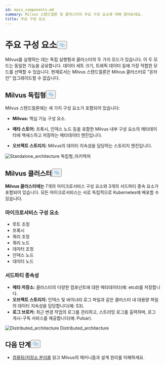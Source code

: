 ```yaml
---
id: main_components.md
summary: Milvus 스탠드얼론 및 클러스터의 주요 구성 요소에 대해 알아보세요.
title: 주요 구성 요소
---
```

<h1 id="Main-Components" class="common-anchor-header">주요 구성 요소<button data-href="#Main-Components" class="anchor-icon" translate="no">
      <svg translate="no"
        aria-hidden="true"
        focusable="false"
        height="20"
        version="1.1"
        viewBox="0 0 16 16"
        width="16"
      >
        <path
          fill="#0092E4"
          fill-rule="evenodd"
          d="M4 9h1v1H4c-1.5 0-3-1.69-3-3.5S2.55 3 4 3h4c1.45 0 3 1.69 3 3.5 0 1.41-.91 2.72-2 3.25V8.59c.58-.45 1-1.27 1-2.09C10 5.22 8.98 4 8 4H4c-.98 0-2 1.22-2 2.5S3 9 4 9zm9-3h-1v1h1c1 0 2 1.22 2 2.5S13.98 12 13 12H9c-.98 0-2-1.22-2-2.5 0-.83.42-1.64 1-2.09V6.25c-1.09.53-2 1.84-2 3.25C6 11.31 7.55 13 9 13h4c1.45 0 3-1.69 3-3.5S14.5 6 13 6z"
        ></path>
      </svg>
    </button></h1><p>Milvus를 실행하는 데는 독립 실행형과 클러스터의 두 가지 모드가 있습니다. 이 두 모드는 동일한 기능을 공유합니다. 데이터 세트 크기, 트래픽 데이터 등에 가장 적합한 모드를 선택할 수 있습니다. 현재로서는 Milvus 스탠드얼론은 Milvus 클러스터로 "온라인" 업그레이드할 수 없습니다.</p>
<h2 id="Milvus-standalone" class="common-anchor-header">Milvus 독립형<button data-href="#Milvus-standalone" class="anchor-icon" translate="no">
      <svg translate="no"
        aria-hidden="true"
        focusable="false"
        height="20"
        version="1.1"
        viewBox="0 0 16 16"
        width="16"
      >
        <path
          fill="#0092E4"
          fill-rule="evenodd"
          d="M4 9h1v1H4c-1.5 0-3-1.69-3-3.5S2.55 3 4 3h4c1.45 0 3 1.69 3 3.5 0 1.41-.91 2.72-2 3.25V8.59c.58-.45 1-1.27 1-2.09C10 5.22 8.98 4 8 4H4c-.98 0-2 1.22-2 2.5S3 9 4 9zm9-3h-1v1h1c1 0 2 1.22 2 2.5S13.98 12 13 12H9c-.98 0-2-1.22-2-2.5 0-.83.42-1.64 1-2.09V6.25c-1.09.53-2 1.84-2 3.25C6 11.31 7.55 13 9 13h4c1.45 0 3-1.69 3-3.5S14.5 6 13 6z"
        ></path>
      </svg>
    </button></h2><p>Milvus 스탠드얼론에는 세 가지 구성 요소가 포함되어 있습니다:</p>
<ul>
<li><p><strong>Milvus:</strong> 핵심 기능 구성 요소.</p></li>
<li><p><strong>메타 스토어:</strong> 프록시, 인덱스 노드 등을 포함한 Milvus 내부 구성 요소의 메타데이터에 액세스하고 저장하는 메타데이터 엔진입니다.</p></li>
<li><p><strong>오브젝트 스토리지:</strong> Milvus의 데이터 지속성을 담당하는 스토리지 엔진입니다.</p></li>
</ul>
<p>
  
   <span class="img-wrapper"> <img translate="no" src="/docs/v2.5.x/assets/standalone_architecture.jpg" alt="Standalone_architecture" class="doc-image" id="standalone_architecture" />
   </span> <span class="img-wrapper"> <span>독립형_아키텍처</span> </span></p>
<h2 id="Milvus-cluster" class="common-anchor-header">Milvus 클러스터<button data-href="#Milvus-cluster" class="anchor-icon" translate="no">
      <svg translate="no"
        aria-hidden="true"
        focusable="false"
        height="20"
        version="1.1"
        viewBox="0 0 16 16"
        width="16"
      >
        <path
          fill="#0092E4"
          fill-rule="evenodd"
          d="M4 9h1v1H4c-1.5 0-3-1.69-3-3.5S2.55 3 4 3h4c1.45 0 3 1.69 3 3.5 0 1.41-.91 2.72-2 3.25V8.59c.58-.45 1-1.27 1-2.09C10 5.22 8.98 4 8 4H4c-.98 0-2 1.22-2 2.5S3 9 4 9zm9-3h-1v1h1c1 0 2 1.22 2 2.5S13.98 12 13 12H9c-.98 0-2-1.22-2-2.5 0-.83.42-1.64 1-2.09V6.25c-1.09.53-2 1.84-2 3.25C6 11.31 7.55 13 9 13h4c1.45 0 3-1.69 3-3.5S14.5 6 13 6z"
        ></path>
      </svg>
    </button></h2><p><strong>Milvus 클러스터에는</strong> 7개의 마이크로서비스 구성 요소와 3개의 서드파티 종속 요소가 포함되어 있습니다. 모든 마이크로서비스는 서로 독립적으로 Kubernetes에 배포할 수 있습니다.</p>
<h3 id="Microservice-components" class="common-anchor-header">마이크로서비스 구성 요소</h3><ul>
<li>루트 조정</li>
<li>프록시</li>
<li>쿼리 조정</li>
<li>쿼리 노드</li>
<li>데이터 조정</li>
<li>인덱스 노드</li>
<li>데이터 노드</li>
</ul>
<h3 id="Third-party-dependencies" class="common-anchor-header">서드파티 종속성</h3><ul>
<li><strong>메타 저장소:</strong> 클러스터의 다양한 컴포넌트에 대한 메타데이터(예: etcd)를 저장합니다.</li>
<li><strong>오브젝트 스토리지:</strong> 인덱스 및 바이너리 로그 파일과 같은 클러스터 내 대용량 파일의 데이터 지속성을 담당합니다(예: S3).</li>
<li><strong>로그 브로커:</strong> 최근 변경 작업의 로그를 관리하고, 스트리밍 로그를 출력하며, 로그 게시-구독 서비스를 제공합니다(예: Pulsar).</li>
</ul>
<p>
  
   <span class="img-wrapper"> <img translate="no" src="/docs/v2.5.x/assets/distributed_architecture.jpg" alt="Distributed_architecture" class="doc-image" id="distributed_architecture" />
   </span> <span class="img-wrapper"> <span>Distributed_architecture</span> </span></p>
<h2 id="Whats-next" class="common-anchor-header">다음 단계<button data-href="#Whats-next" class="anchor-icon" translate="no">
      <svg translate="no"
        aria-hidden="true"
        focusable="false"
        height="20"
        version="1.1"
        viewBox="0 0 16 16"
        width="16"
      >
        <path
          fill="#0092E4"
          fill-rule="evenodd"
          d="M4 9h1v1H4c-1.5 0-3-1.69-3-3.5S2.55 3 4 3h4c1.45 0 3 1.69 3 3.5 0 1.41-.91 2.72-2 3.25V8.59c.58-.45 1-1.27 1-2.09C10 5.22 8.98 4 8 4H4c-.98 0-2 1.22-2 2.5S3 9 4 9zm9-3h-1v1h1c1 0 2 1.22 2 2.5S13.98 12 13 12H9c-.98 0-2-1.22-2-2.5 0-.83.42-1.64 1-2.09V6.25c-1.09.53-2 1.84-2 3.25C6 11.31 7.55 13 9 13h4c1.45 0 3-1.69 3-3.5S14.5 6 13 6z"
        ></path>
      </svg>
    </button></h2><ul>
<li><a href="/docs/ko/four_layers.md">컴퓨팅/저장소 분리를</a> 읽고 Milvus의 메커니즘과 설계 원리를 이해하세요.</li>
</ul>

